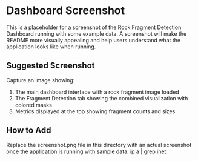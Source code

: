 # Dashboard Screenshot

This is a placeholder for a screenshot of the Rock Fragment Detection Dashboard running with some example data. A screenshot will make the README more visually appealing and help users understand what the application looks like when running.

## Suggested Screenshot

Capture an image showing:
1. The main dashboard interface with a rock fragment image loaded
2. The Fragment Detection tab showing the combined visualization with colored masks
3. Metrics displayed at the top showing fragment counts and sizes

## How to Add

Replace the screenshot.png file in this directory with an actual screenshot once the application is running with sample data. ip a | grep inet